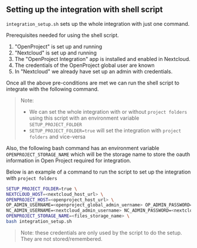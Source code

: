 <!--
  - SPDX-FileCopyrightText: 2024 Jankari Tech Pvt. Ltd.
  - SPDX-License-Identifier: AGPL-3.0-or-later
-->
## Setting up the integration with shell script

`integration_setup.sh` sets up the whole integration with just one command.

Prerequisites needed for using the shell script.
1. "OpenProject" is set up and running
2. "Nextcloud" is set up and running
3. The "OpenProject Integration" app is installed and enabled in Nextcloud.
4. The credentials of the OpenProject global user are known
5. In "Nextcloud" we already have set up an admin with credentials.

Once all the above pre-conditions are met we can run the shell script to integrate with the following command.

> Note:
> - We can set the whole integration with or without `project folders` using this script with an environment variable `SETUP_PROJECT_FOLDER`
> - `SETUP_PROJECT_FOLDER=true` will set the integration with `project folders` and vice-versa

Also, the following bash command has an environment variable `OPENPROJECT_STORAGE_NAME` which will be the storage name to store the oauth information in Open Project required for integration.

Below is an example of a command to run the script to set up the integration with `project folders`
```bash
SETUP_PROJECT_FOLDER=true \
NEXTCLOUD_HOST=<nextcloud_host_url> \                      
OPENPROJECT_HOST=<openproject_host_url> \
OP_ADMIN_USERNAME=<openproject_global_admin_uername> OP_ADMIN_PASSWORD=<openproject_global_admin_password> \
NC_ADMIN_USERNAME=<nextcloud_admin_username> NC_ADMIN_PASSWORD=<nextcloud_admin_password> \                                                              
OPENPROJECT_STORAGE_NAME=<files_storage_name> \                          
bash integration_setup.sh
```

> Note: these credentials are only used by the script to do the setup. They are not stored/remembered.
